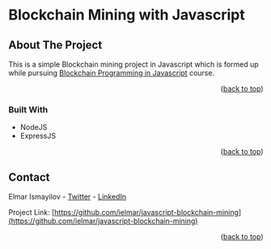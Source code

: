 Blockchain Mining with Javascript
============

## About The Project

This is a simple Blockchain mining project in Javascript which is formed up while pursuing [Blockchain Programming in Javascript](https://www.linkedin.com/learning/blockchain-programming-in-javascript) course.

<p align="right">(<a href="#readme-top">back to top</a>)</p>

### Built With


* NodeJS
* ExpressJS

<p align="right">(<a href="#readme-top">back to top</a>)</p>

<!-- CONTACT -->
## Contact

Elmar Ismayilov - [Twitter](https://twitter.com/i_elmar) - [LinkedIn](https://www.linkedin.com/in/elmar-ismayilov-5b125318/)

Project Link: [https://github.com/ielmar/javascript-blockchain-mining](https://github.com/ielmar/javascript-blockchain-mining)

<p align="right">(<a href="#readme-top">back to top</a>)</p>